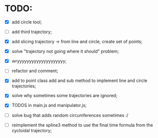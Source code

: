 # TODO:

* [x] add circle tool;
* [ ] add third trajectory;
* [x] add slicing trajectory -> from line and circle, create set of points;
* [x] solve "trajectory not going where it should" problem;
* [x] wryyyyyyyyyyyyyyyyyyyy;
* [ ] refactor and comment;
* [x] add to point class add and sub method to implement line and circle trajectories;
* [x] solve why sometimes some trajectories are ignored;
* [x] TODOS in main.js and manipulator.js;
* [ ] solve bug that adds random circumferences sometimes :/


* [ ] reimplement the spline3 method to use the final time formula from the cycloidal trajectory;